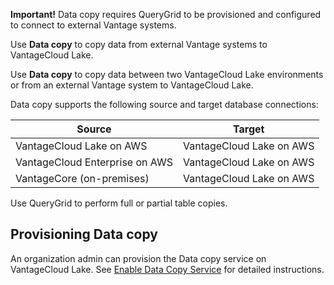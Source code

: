 **Important!** Data copy requires QueryGrid to be provisioned and configured to connect to external Vantage systems.

Use **Data copy** to copy data from external Vantage systems to VantageCloud Lake.

Use **Data copy** to copy data between two VantageCloud Lake environments or from an external Vantage system to VantageCloud Lake.

Data copy supports the following source and target database connections:

|Source|Target|
|-------|-------|
|VantageCloud Lake on AWS|VantageCloud Lake on AWS|
|VantageCloud Enterprise on AWS|VantageCloud Lake on AWS|
|VantageCore (on-premises)|VantageCloud Lake on AWS|

Use QueryGrid to perform full or partial table copies.

## Provisioning Data copy


An organization admin can provision the Data copy service on VantageCloud Lake. See [Enable Data Copy Service](https://docs.teradata.com/access/sources/dita/topic?dita:topicPath=zmv1694773546514.dita&utm_source=console&utm_medium=iph) for detailed instructions.

